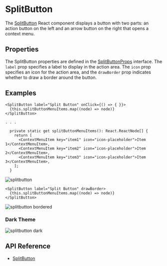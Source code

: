 # SplitButton

The [SplitButton]($core-react) React component displays a button with two parts:
an action button on the left and an arrow button on the right that opens a context menu.

## Properties

The SplitButton properties are defined in the [SplitButtonProps]($core-react) interface.
The `label` prop specifies a label to display in the action area.
The `icon` prop specifies an icon for the action area,
and the `drawBorder` prop indicates whether to draw a border around the button.

## Examples

```tsx
<SplitButton label="Split Button" onClick={() => { }}>
  {this.splitButtonMenuItems.map((node) => node)}
</SplitButton>

. . .

  private static get splitButtonMenuItems(): React.ReactNode[] {
    return [
      <ContextMenuItem key="item1" icon="icon-placeholder">Item 1</ContextMenuItem>,
      <ContextMenuItem key="item2" icon="icon-placeholder">Item 2</ContextMenuItem>,
      <ContextMenuItem key="item3" icon="icon-placeholder">Item 3</ContextMenuItem>,
    ];
  }
```

![splitbutton](./images/SplitButton.png "SplitButton")

```tsx
<SplitButton label="Split Button" drawBorder>
  {this.splitButtonMenuItems.map((node) => node)}
</SplitButton>
```

![splitbutton bordered](./images/SplitButtonBordered.png "SplitButton with Border")

### Dark Theme

![splitbutton dark](./images/SplitButtonDark.png "SplitButtons in Dark theme")

## API Reference

- [SplitButton]($core-react:SplitButton)
